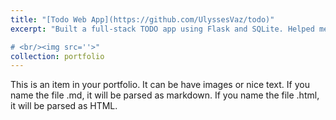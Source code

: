 ```yaml
---
title: "[Todo Web App](https://github.com/UlyssesVaz/todo)"
excerpt: "Built a full-stack TODO app using Flask and SQLite. Helped me understand the nature of client-server architecture, HTTP protocols, and database persistence.

# <br/><img src=''>"
collection: portfolio
---
```


This is an item in your portfolio. It can be have images or nice text. If you name the file .md, it will be parsed as markdown. If you name the file .html, it will be parsed as HTML. 
